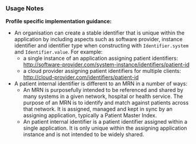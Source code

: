 ### Usage Notes

**Profile specific implementation guidance:**

- An organisation can create a stable identifier that is unique within the application by including aspects such as software provider, instance identifier and identifier type when constructing with `Identifier.system` and `Identifier.value`. For example:
   - a single instance of an application assigning patient identifiers: http://software-provider.com/system-instance/identifiers/patient-id
   - a cloud provider assigning patient identifiers for multiple clients: http://cloud-provider.com/identifiers/patient-id
- A patient internal identifier is different to an MRN in a number of ways:
  - An MRN is purposefully intended to be referenced and shared by many systems in a given network, hospital or health service. The purpose of an MRN is to identify and match against patients across that network. It is assigned, managed and kept in sync by an assigning application, typically a Patient Master Index. 
  - An patient internal identifier is a patient identifier assigned within a single application. It is only unique within the assigning application instance and is not intended to be widely shared.
 